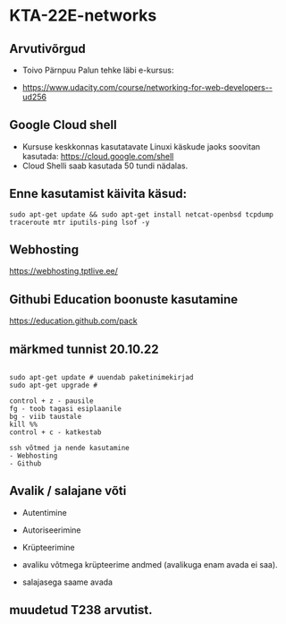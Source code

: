 # KTA-22E-networks
## Arvutivõrgud


- Toivo Pärnpuu
Palun tehke läbi e-kursus:

- https://www.udacity.com/course/networking-for-web-developers--ud256

## Google Cloud shell
- Kursuse keskkonnas kasutatavate Linuxi käskude jaoks soovitan kasutada: https://cloud.google.com/shell
- Cloud Shelli saab kasutada 50 tundi nädalas. 

## Enne kasutamist käivita käsud:

```
sudo apt-get update && sudo apt-get install netcat-openbsd tcpdump traceroute mtr iputils-ping lsof -y
```

## Webhosting
https://webhosting.tptlive.ee/

## Githubi Education boonuste kasutamine
https://education.github.com/pack

## märkmed tunnist 20.10.22
```

sudo apt-get update # uuendab paketinimekirjad
sudo apt-get upgrade # 

control + z - pausile
fg - toob tagasi esiplaanile
bg - viib taustale
kill %% 
control + c - katkestab 

ssh võtmed ja nende kasutamine 
- Webhosting 
- Github 
```

## Avalik / salajane võti
- Autentimine

- Autoriseerimine

- Krüpteerimine 
- avaliku võtmega krüpteerime andmed (avalikuga enam avada ei saa).
- salajasega saame avada

## muudetud T238 arvutist.
